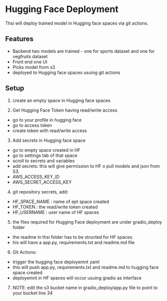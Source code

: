 # Hugging Face Deployment
Thsi will deploy trained model in Hugging face spaces via git actions. 

## Features

- Backend two models are trained - one for sports dataset and one for vegfruits dataset
- Front end one UI
- Picks model from s3
- deployed to Hugging face spaces usuing git actions

## Setup

1. create an empty space in Hugging face spaces

2. Get Hugging Face Token having read/write access
- go to your profile in hugging face
- go to access token
- create token with read/write access

3. Add secrets in Hugging face space
- go to empty space created in HF
- go to settings tab  of that space
- scroll to secrets and variables
- add secrets: this will give permission to HF o pull models and json from S3. 
-    AWS_ACCESS_KEY_ID
-    AWS_SECRET_ACCESS_KEY

4. git repository secrets, add:
- HF_SPACE_NAME  : name of ept space created
- HF_TOKEN : the read/write token created
- HF_USERNAME : user name of HF spaces

5. the files required for Hugging Face deployment are under gradio_deploy folder
- the readme in thsi folder has to be structed for HF spaces.
- his will have a app.py, requirements.txt and readme.md file

6. Git Actions:
- trigger the hugging face deployemnt yaml
- this will push app.py, requirements.txt and readme.md to hugging face space created
- deployemnt in HF spaces will occur usuing gradio as interface

7. NOTE: edit the s3 bucket name in gradio_deploy/app.py file to point to your bucket line 34

